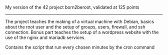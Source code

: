 My version of the 42 project born2beroot, validated at 125 points
_________________________________________________________________
The project teaches the making of a virtual machine with Debian, basics about the root user and the setup of groups, users, firewall, and ssh connection.
Bonus part teaches the setup of a wordpress website with the use of the nginx and mariadb services.

Contains the script that run every chosen minutes by the cron command

